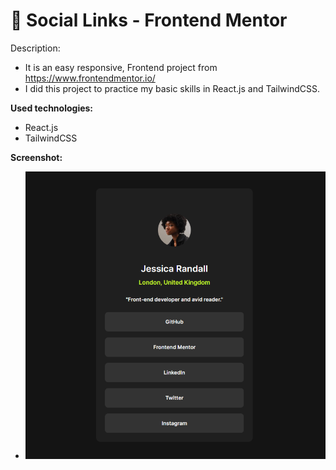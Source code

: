 # 📘 Social Links - Frontend Mentor

Description:
- It is an easy responsive, Frontend project from https://www.frontendmentor.io/
- I did this project to practice my basic skills in React.js and TailwindCSS.

**Used technologies:**
   - React.js
   - TailwindCSS

**Screenshot:**
- ![Preview of site](/social-links.png)
